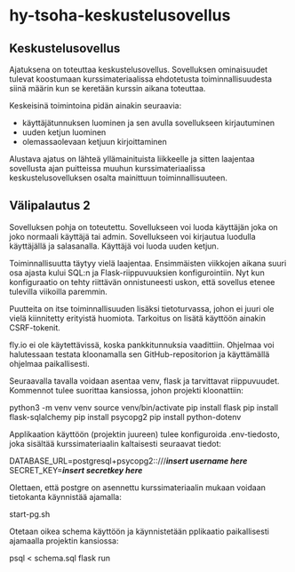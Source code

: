 # hy-tsoha-keskustelusovellus

## Keskustelusovellus

Ajatuksena on toteuttaa keskustelusovellus. Sovelluksen ominaisuudet tulevat koostumaan kurssimateriaalissa ehdotetusta toiminnallisuudesta siinä määrin kun se keretään kurssin aikana toteuttaa.

Keskeisinä toimintoina pidän ainakin seuraavia:

- käyttäjätunnuksen luominen ja sen avulla sovellukseen kirjautuminen
- uuden ketjun luominen
- olemassaolevaan ketjuun kirjoittaminen

Alustava ajatus on lähteä yllämainituista liikkeelle ja sitten laajentaa sovellusta ajan puitteissa muuhun kurssimateriaalissa keskustelusovelluksen osalta mainittuun toiminnallisuuteen.

## Välipalautus 2

Sovelluksen pohja on toteutettu. Sovellukseen voi luoda käyttäjän joka on joko normaali käyttäjä tai admin. Sovellukseen voi kirjautua luodulla käyttäjällä ja salasanalla. Käyttäjä voi luoda uuden ketjun.

Toiminnallisuutta täytyy vielä laajentaa. Ensimmäisten viikkojen aikana suuri osa ajasta kului SQL:n ja Flask-riippuvuuksien konfigurointiin. Nyt kun konfiguraatio on tehty riittävän onnistuneesti uskon, että sovellus etenee tulevilla viikoilla paremmin.

Puutteita on itse toiminnallisuuden lisäksi tietoturvassa, johon ei juuri ole vielä kiinnitetty erityistä huomiota. Tarkoitus on lisätä käyttöön ainakin CSRF-tokenit.

fly.io ei ole käytettävissä, koska pankkitunnuksia vaadittiin. Ohjelmaa voi halutessaan testata kloonamalla sen GitHub-repositorion ja käyttämällä ohjelmaa paikallisesti.

Seuraavalla tavalla voidaan asentaa venv, flask ja tarvittavat riippuvuudet. Kommennot tulee suorittaa kansiossa, johon projekti kloonattiin:

python3 -m venv venv
source venv/bin/activate
pip install flask
pip install flask-sqlalchemy
pip install psycopg2
pip install python-dotenv

Applikaation käyttöön (projektin juureen) tulee konfiguroida .env-tiedosto, joka sisältää kurssimateriaalin kaltaisesti seuraavat tiedot:

DATABASE_URL=postgresql+psycopg2::///***insert username here***
SECRET_KEY=***insert secretkey here***

Olettaen, että postgre on asennettu kurssimateriaalin mukaan voidaan tietokanta käynnistää ajamalla:

start-pg.sh

Otetaan oikea schema käyttöön ja käynnistetään pplikaatio paikallisesti ajamaalla projektin kansiossa:

psql < schema.sql
flask run

